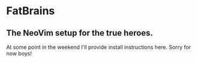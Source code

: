 # FatBrains

## The NeoVim setup for the true heroes.

At some point in the weekend I'll provide install instructions here. Sorry for now boys!
